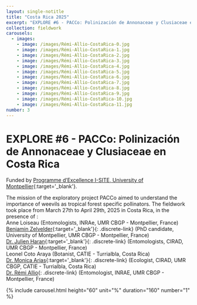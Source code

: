 ```yaml
---
layout: single-notitle
title: "Costa Rica 2025"
excerpt: "EXPLORE #6 - PACCo: Polinización de Annonaceae y Clusiaceae en Costa Rica <br/>"
collection: fieldwork
carousels:
  - images:
    - image: /images/Rémi-Allio-CostaRica-0.jpg
    - image: /images/Rémi-Allio-CostaRica-1.jpg
    - image: /images/Rémi-Allio-CostaRica-2.jpg
    - image: /images/Rémi-Allio-CostaRica-3.jpg
    - image: /images/Rémi-Allio-CostaRica-4.jpg
    - image: /images/Rémi-Allio-CostaRica-5.jpg
    - image: /images/Rémi-Allio-CostaRica-6.jpg
    - image: /images/Rémi-Allio-CostaRica-7.jpg
    - image: /images/Rémi-Allio-CostaRica-8.jpg
    - image: /images/Rémi-Allio-CostaRica-9.jpg
    - image: /images/Rémi-Allio-CostaRica-10.jpg
    - image: /images/Rémi-Allio-CostaRica-11.jpg
number: 3
---
```

# EXPLORE #6 - PACCo: Polinización de Annonaceae y Clusiaceae en Costa Rica

Funded by [Programme d’Excellence I-SITE, University of Montpellier](https://www.umontpellier.fr/en/?type-contenu=appel-a-projet){:target='_blank'}.<br/>

The mission of the exploratory project PACCo aimed to understand the importance of weevils as tropical forest specific pollinators. The fieldwork took place from March 27th to April 29th, 2025 in Costa Rica, in the presence of :<br/>
Anne Loiseau (Entomologists, INRAe, UMR CBGP - Montpellier, France)<br/>
[Benjamin Zelvelder](https://www.researchgate.net/profile/Benjamin-Zelvelder){:target='_blank'}{: .discrete-link} (PhD candidate, University of Montpellier, UMR CBGP - Montpellier, France)<br/>
[Dr. Julien Haran](https://julienharan.wixsite.com/jharan){:target='_blank'}{: .discrete-link} (Entomologists, CIRAD, UMR CBGP - Montpellier, France)<br/>
Leonel Coto Araya (Botanist, CATIE - Turrialbla, Costa Rica)<br/>
[Dr. Monica Arias](https://scholar.google.com/citations?user=4BauClEAAAAJ&hl=es){:target='_blank'}{: .discrete-link} (Ecologist, CIRAD, UMR CBGP, CATIE - Turrialbla, Costa Rica)<br/>
[Dr. Rémi Allio](https://remiallio.github.io/research/){: .discrete-link} (Entomologist, INRAE, UMR CBGP - Montpellier, France)<br/>


{% include carousel.html height="60" unit="%" duration="160" number="1" %}
